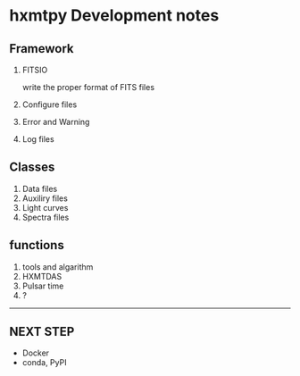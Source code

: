 # hxmtpy Development notes

## Framework

1. FITSIO

   write the proper format of FITS files

2. Configure files

3. Error and Warning

4. Log files

## Classes

1. Data files
2. Auxiliry files
3. Light curves
4. Spectra files

## functions

1. tools and algarithm
2. HXMTDAS
3. Pulsar time
4. ?

---------

## NEXT STEP

- Docker
- conda, PyPI





